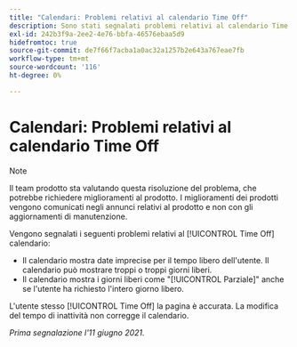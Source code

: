 ```yaml
---
title: "Calendari: Problemi relativi al calendario Time Off"
description: Sono stati segnalati problemi relativi al calendario Time Off.
exl-id: 242b3f9a-2ee2-4e76-bbfa-46576ebaa5d9
hidefromtoc: true
source-git-commit: de7f66f7acba1a0ac32a1257b2e643a767eae7fb
workflow-type: tm+mt
source-wordcount: '116'
ht-degree: 0%

---
```


# Calendari: Problemi relativi al calendario Time Off

>[!NOTE]
>
>Il team prodotto sta valutando questa risoluzione del problema, che potrebbe richiedere miglioramenti al prodotto. I miglioramenti dei prodotti vengono comunicati negli annunci relativi al prodotto e non con gli aggiornamenti di manutenzione.

Vengono segnalati i seguenti problemi relativi al [!UICONTROL Time Off] calendario:

* Il calendario mostra date imprecise per il tempo libero dell&#39;utente. Il calendario può mostrare troppi o troppi giorni liberi.
* Il calendario mostra i giorni liberi come &quot;[!UICONTROL Parziale]&quot; anche se l&#39;utente ha richiesto l&#39;intero giorno libero.

L&#39;utente stesso [!UICONTROL Time Off] la pagina è accurata. La modifica del tempo di inattività non corregge il calendario.

_Prima segnalazione l&#39;11 giugno 2021._
